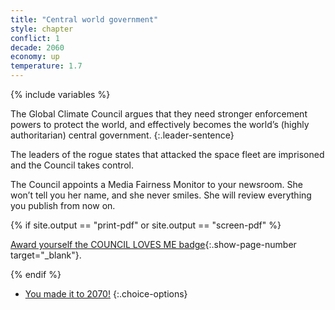 ```yaml
---
title: "Central world government"
style: chapter
conflict: 1
decade: 2060
economy: up
temperature: 1.7
---
```


{% include variables %}

The Global Climate Council argues that they need stronger enforcement powers to protect the world, and effectively becomes the world’s (highly authoritarian) central government.
{:.leader-sentence}

The leaders of the rogue states that attacked the space fleet are imprisoned and the Council takes control.

The Council appoints a Media Fairness Monitor to your newsroom. She won’t tell you her name, and she never smiles. She will review everything you publish from now on.

{% if site.output == "print-pdf" or site.output == "screen-pdf" %}

[Award yourself the COUNCIL LOVES ME badge](endmatter_shiny-badges.html){:.show-page-number target="_blank"}.

{% endif %}

- [You made it to 2070!](part-page_2070-designer-planet.html)
{:.choice-options}
